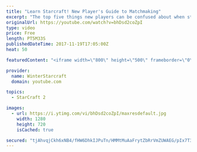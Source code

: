 ```yaml
---
title: "Learn Starcraft! New Player's Guide to Matchmaking"
excerpt: "The top five things new players can be confused about when starting off playing Starcraft 2!"
originalUrl: https://youtube.com/watch?v=bhDsd2coZpI
type: video
price: Free
length: PT5M33S
publishedDateTime: 2017-11-19T17:05:00Z
heat: 50

featuredContent: "<iframe width=\"800\" height=\"500\" frameborder=\"0\" src=\"https://www.youtube.com/embed/bhDsd2coZpI\" allow=\"accelerometer; autoplay; encrypted-media; gyroscope; picture-in-picture\" allowfullscreen></iframe>"

provider:
  name: WinterStarcraft
  domain: youtube.com

topics:
  - StarCraft 2

images:
  - url: https://i.ytimg.com/vi/bhDsd2coZpI/maxresdefault.jpg
    width: 1280
    height: 720
    isCached: true

secured: "tjAhvqjCkh6xNB4/fHW6DhkIJPuTn/HMMtMuAaFrytZbRrVmZUWAEG/pIx7T3ZBkFGjhJgUhTiYtGS/YMDNjd0mziDEQem3vbw4Nv90Zgpv6nIXxdqSJ6rEAM7gE6UN2YiCzAnttH64ooJpIORVrmLuBkfytl8DRuttFGH4FZajj6DdT/OjU5TkemPolS7HFafcAcG/N22tla2AsYyW1LPKVLaRSpuz2qpvT0+VZ9gH05PRhnbMVRKwjAgVLXyoZFW03tyXiWxQBBOYRZW27JZU9wLoEOdjslDso5uUzNFrh3f2rBAluaqRaV2+8NCE4nC0dayR3ZU3tx8bm1ts6Vq3AHXybIvcws2Zeg2M0bM25njM9xV74XXiH8zPX9HnuT4fneKvFc/7Fh7RDiIdUx9LzQ2vogbB04Yea4N3t/rI=;F9Y56nNT2IVArp3ZwJFR8Q=="
---
```


